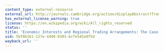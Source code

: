 ```yaml
---
content_type: external-resource
external_url: http://journals.cambridge.org/action/displayAbstract?fromPage=online&aid=138655
has_external_license_warning: true
license: https://en.wikipedia.org/wiki/All_rights_reserved
status: ''
title: 'Economic Interests and Regional Trading Arrangements: The Case of NAFTA'
uid: 5bf0b161-127e-4440-9303-bcfe545a9f5d
wayback_url: ''
---
```

